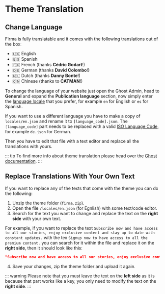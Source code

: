# Theme Translation

## Change Language

Firma is fully translatable and it comes with the following translations out of the box:

* 🇺🇸 English
* 🇪🇸 Spanish
* 🇫🇷 French (thanks **Cédric Godart**!)
* 🇩🇪 German (thanks **David Colombo**!)
* 🇳🇱 Dutch (thanks **Danny Bonte**!)
* 🇨🇳 Chinese (thanks to **CATMAN**!)

To change the language of your website just open the Ghost Admin, head to **General** and expand the **Publication language** section, now simply enter the [language locale](https://www.w3schools.com/tags/ref_language_codes.asp) that you prefer, for example `en` for English or `es` for Spanish.

If you want to use a different language you have to make a copy of `locales/en.json` and rename it to `[language_code].json`. The `[language_code]` part needs to be replaced with a valid [ISO Language Code](https://www.w3schools.com/tags/ref_language_codes.asp), for example `de.json` for German.

Then you have to edit that file with a text editor and replace all the translations with yours.

::: tip
To find more info about theme translation please head over the [Ghost documentation](https://ghost.org/docs/api/v3/handlebars-themes/helpers/translate/).
:::

## Replace Translations With Your Own Text

If you want to replace any of the texts that come with the theme you can do the following:

1. Unzip the theme folder (`firma.zip`).
2. Open the file `/locales/en.json` (for Egnlish) with some text/code editor.
3. Search for the text you want to change and replace the text on the **right side** with your own text.

For example, if you want to replace the text `Subscribe now and have access to all our stories, enjoy exclusive content and stay up to date with constant updates.` with the tex `Signup now to have access to all the premium content.` you can search for it within the file and replace it on the **right side**, then it should look like this:

```json
"Subscribe now and have access to all our stories, enjoy exclusive content and stay up to date with constant updates.": "Signup now to have access to all the premium content."
```

4. Save your changes, zip the theme folder and upload it again.

::: warning
Please note that you must leave the text on the **left side** as it is because that part works like a key, you only need to modify the text on the **right side**.
:::
